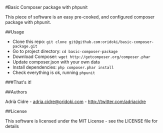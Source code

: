 #Basic Composer package with phpunit

This piece of software is an easy pre-cooked, and configured composer package with phpunit.

##Usage

- Clone this repo: `git clone git@github.com:oridoki/basic-composer-package.git`
- Go to project directory: `cd basic-composer-package`
- Download Composer: `wget http://getcomposer.org/composer.phar`
- Update composer.json with your own data
- Install dependencies: `php composer.phar install`
- Check everything is ok, running `phpunit`


###That's it!



##Authors

Adrià Cidre - <adria.cidre@oridoki.com> - <http://twitter.com/adriacidre><br />



##License

This software is licensed under the MIT License - see the LICENSE file for details